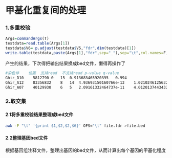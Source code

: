 # 甲基化重复间的处理

### 1.多重校验

```R
Args=commandArgs(T)
testdata=read.table(Args[1])
testdata$V6= p.adjust(testdata$V5,"fdr",dim(testdata)[1])
write.table(testdata,paste(Args[1],"fdr",sep="_"),sep="\t",col.names=F,row.names=F,quote=F)
```

产生的结果，下次得把输出结果换成bed文件，懒得再操作了

```bash
#染色体	位置	支持read	不支持read	p-value	q-value
Ghir_D10	5812790	0	15	0.913683465920395	0.994
Ghir_A12	83356832	8	14	4.93693150160766e-13	1.02102461256321e-12
Ghir_A07	40129930	6	5	2.09161332464737e-11	4.01201374434327e-11
```



### 2.取交集

#### 2.1将多重校验结果整理成bed文件

```bash
awk -F "\t" '{print $1,$2,$2,$6}' OFS="\t" file.fdr >file.bed
```

#### 2.2整理基因bed文件

根据基因组注释文件，整理出基因的bed文件，从而计算出每个基因的甲基化程度

```bash

```

